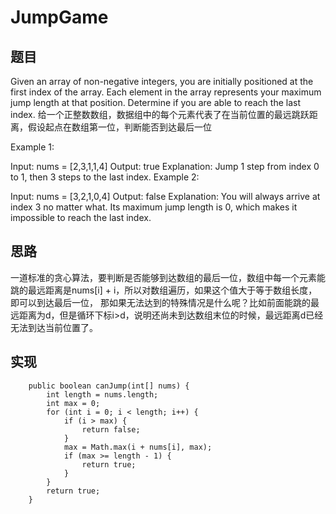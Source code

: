 # JumpGame

## 题目
Given an array of non-negative integers, you are initially positioned at the first index of the array.
Each element in the array represents your maximum jump length at that position.
Determine if you are able to reach the last index.
给一个正整数数组，数据组中的每个元素代表了在当前位置的最远跳跃距离，假设起点在数组第一位，判断能否到达最后一位 

Example 1:

Input: nums = [2,3,1,1,4]
Output: true
Explanation: Jump 1 step from index 0 to 1, then 3 steps to the last index.
Example 2:

Input: nums = [3,2,1,0,4]
Output: false
Explanation: You will always arrive at index 3 no matter what. Its maximum jump length is 0, which makes it impossible to reach the last index.
 
## 思路 
一道标准的贪心算法，要判断是否能够到达数组的最后一位，数组中每一个元素能跳的最远距离是nums[i] + i，所以对数组遍历，如果这个值大于等于数组长度，即可以到达最后一位，
那如果无法达到的特殊情况是什么呢？比如前面能跳的最远距离为d，但是循环下标i>d，说明还尚未到达数组末位的时候，最远距离d已经无法到达当前位置了。

## 实现 
```
    public boolean canJump(int[] nums) {
        int length = nums.length;
        int max = 0;
        for (int i = 0; i < length; i++) {
            if (i > max) {
                return false;
            }
            max = Math.max(i + nums[i], max);
            if (max >= length - 1) {
                return true;
            }
        }
        return true;
    }
```